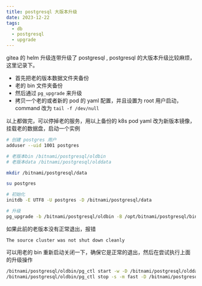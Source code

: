 ```yaml
---
title: postgresql 大版本升级
date: 2023-12-22
tags:
  - db
  - postgresql
  - upgrade
---
```

gitea 的 helm 升级连带升级了 postgresql , postgresql 的大版本升级比较麻烦，这里记录下。

- 首先把老的版本数据文件夹备份
- 老的 bin 文件夹备份
- 然后通过 `pg_upgrade` 来升级
- 拷贝一个老的或者新的 pod 的 yaml 配置，并且设置为 root 用户启动，command 改为 `tail -f /dev/null`

以上都做完，可以停掉老的服务，用以上备份的 k8s  pod yaml 改为新版本镜像，挂载老的数据盘，启动一个实例

```bash
# 创建 postgres 用户
adduser --uid 1001 postgres

# 老版本bin /bitnami/postgresql/oldbin
# 老版本data /bitnami/postgresql/olddata

mkdir /bitnami/postgresql/data

su postgres

# 初始化
initdb -E UTF8 -U postgres -D /bitnami/postgresql/data

# 升级
pg_upgrade -b /bitnami/postgresql/oldbin -B /opt/bitnami/postgresql/bin -d /bitnami/postgresql/olddata -D /bitnami/postgresql/data
```

如果此前的老版本没有正常退出，报错
```
The source cluster was not shut down cleanly
```

可以用老的 bin 重新启动关闭一下，确保它是正常的退出，然后在尝试执行上面的升级操作

```bash
/bitnami/postgresql/oldbin/pg_ctl start -w -D /bitnami/postgresql/olddata
/bitnami/postgresql/oldbin/pg_ctl stop -s -m fast -D /bitnami/postgresql/olddata
```

